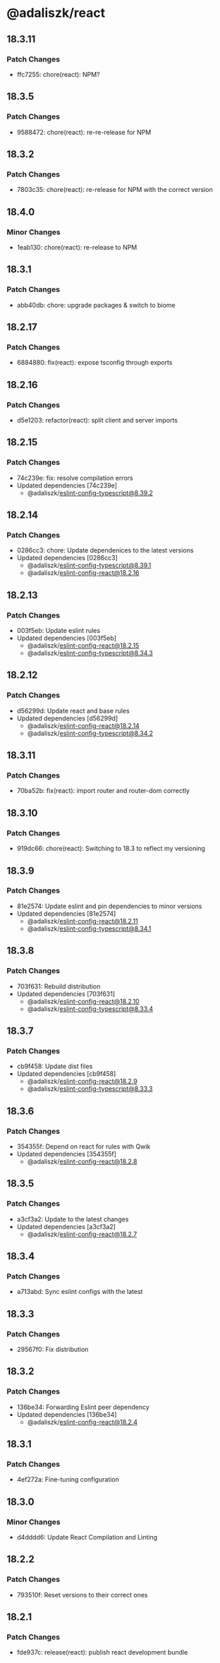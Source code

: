 # @adaliszk/react

## 18.3.11

### Patch Changes

- ffc7255: chore(react): NPM?

## 18.3.5

### Patch Changes

- 9588472: chore(react): re-re-release for NPM

## 18.3.2

### Patch Changes

- 7803c35: chore(react): re-release for NPM with the correct version

## 18.4.0

### Minor Changes

- 1eab130: chore(react): re-release to NPM

## 18.3.1

### Patch Changes

- abb40db: chore: upgrade packages & switch to biome

## 18.2.17

### Patch Changes

- 6884880: fix(react): expose tsconfig through exports

## 18.2.16

### Patch Changes

- d5e1203: refactor(react): split client and server imports

## 18.2.15

### Patch Changes

- 74c239e: fix: resolve compilation errors
- Updated dependencies [74c239e]
  - @adaliszk/eslint-config-typescript@8.39.2

## 18.2.14

### Patch Changes

- 0286cc3: chore: Update dependenices to the latest versions
- Updated dependencies [0286cc3]
  - @adaliszk/eslint-config-typescript@8.39.1
  - @adaliszk/eslint-config-react@18.2.16

## 18.2.13

### Patch Changes

- 003f5eb: Update eslint rules
- Updated dependencies [003f5eb]
  - @adaliszk/eslint-config-react@18.2.15
  - @adaliszk/eslint-config-typescript@8.34.3

## 18.2.12

### Patch Changes

- d56299d: Update react and base rules
- Updated dependencies [d56299d]
  - @adaliszk/eslint-config-react@18.2.14
  - @adaliszk/eslint-config-typescript@8.34.2

## 18.3.11

### Patch Changes

- 70ba52b: fix(react): import router and router-dom correctly

## 18.3.10

### Patch Changes

- 919dc66: chore(react): Switching to 18.3 to reflect my versioning

## 18.3.9

### Patch Changes

- 81e2574: Update eslint and pin dependencies to minor versions
- Updated dependencies [81e2574]
  - @adaliszk/eslint-config-react@18.2.11
  - @adaliszk/eslint-config-typescript@8.34.1

## 18.3.8

### Patch Changes

- 703f631: Rebuild distribution
- Updated dependencies [703f631]
  - @adaliszk/eslint-config-react@18.2.10
  - @adaliszk/eslint-config-typescript@8.33.4

## 18.3.7

### Patch Changes

- cb9f458: Update dist files
- Updated dependencies [cb9f458]
  - @adaliszk/eslint-config-react@18.2.9
  - @adaliszk/eslint-config-typescript@8.33.3

## 18.3.6

### Patch Changes

- 354355f: Depend on react for rules with Qwik
- Updated dependencies [354355f]
  - @adaliszk/eslint-config-react@18.2.8

## 18.3.5

### Patch Changes

- a3cf3a2: Update to the latest changes
- Updated dependencies [a3cf3a2]
  - @adaliszk/eslint-config-react@18.2.7

## 18.3.4

### Patch Changes

- a713abd: Sync eslint configs with the latest

## 18.3.3

### Patch Changes

- 29567f0: Fix distribution

## 18.3.2

### Patch Changes

- 136be34: Forwarding Eslint peer dependency
- Updated dependencies [136be34]
  - @adaliszk/eslint-config-react@18.2.4

## 18.3.1

### Patch Changes

- 4ef272a: Fine-tuning configuration

## 18.3.0

### Minor Changes

- d4dddd6: Update React Compilation and Linting

## 18.2.2

### Patch Changes

- 793510f: Reset versions to their correct ones

## 18.2.1

### Patch Changes

- fde937c: release(react): publish react development bundle
